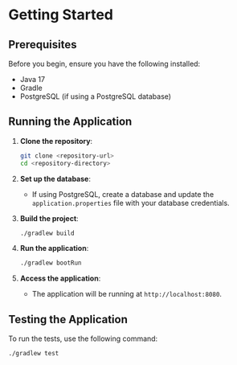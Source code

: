 # Getting Started

## Prerequisites

Before you begin, ensure you have the following installed:
- Java 17
- Gradle
- PostgreSQL (if using a PostgreSQL database)

## Running the Application

1. **Clone the repository**:
    ```sh
    git clone <repository-url>
    cd <repository-directory>
    ```

2. **Set up the database**:
    - If using PostgreSQL, create a database and update the `application.properties` file with your database credentials.

3. **Build the project**:
    ```sh
    ./gradlew build
    ```

4. **Run the application**:
    ```sh
    ./gradlew bootRun
    ```

5. **Access the application**:
    - The application will be running at `http://localhost:8080`.

## Testing the Application

To run the tests, use the following command:
```sh
./gradlew test